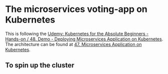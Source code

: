 # The microservices voting-app on Kubernetes

This is following the [Udemy: Kubernetes for the Absolute Beginners - Hands-on / 48. Demo - Deploying Microservices Application on Kubernetes](https://www.udemy.com/course/learn-kubernetes/learn/lecture/9752888). The architecture can be found at [47. Microservices Application on Kubernetes](https://www.udemy.com/course/learn-kubernetes/learn/lecture/21126242).


## To spin up the cluster